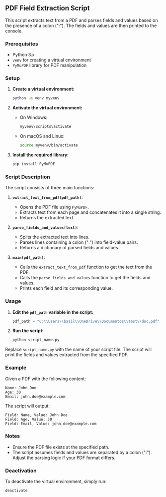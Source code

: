 ## PDF Field Extraction Script

This script extracts text from a PDF and parses fields and values based on the presence of a colon (":"). The fields and values are then printed to the console.

### Prerequisites

- Python 3.x
- `venv` for creating a virtual environment
- `PyMuPDF` library for PDF manipulation

### Setup

1. **Create a virtual environment:**
   ```sh
   python -m venv myvenv
   ```

2. **Activate the virtual environment:**

   - On Windows:
     ```sh
     myvenv\Scripts\activate
     ```

   - On macOS and Linux:
     ```sh
     source myvenv/bin/activate
     ```

3. **Install the required library:**
   ```sh
   pip install PyMuPDF
   ```

### Script Description

The script consists of three main functions:

1. **`extract_text_from_pdf(pdf_path)`**:
   - Opens the PDF file using `PyMuPDF`.
   - Extracts text from each page and concatenates it into a single string.
   - Returns the extracted text.

2. **`parse_fields_and_values(text)`**:
   - Splits the extracted text into lines.
   - Parses lines containing a colon (":") into field-value pairs.
   - Returns a dictionary of parsed fields and values.

3. **`main(pdf_path)`**:
   - Calls the `extract_text_from_pdf` function to get the text from the PDF.
   - Calls the `parse_fields_and_values` function to get the fields and values.
   - Prints each field and its corresponding value.

### Usage

1. **Edit the `pdf_path` variable in the script:**
   ```python
   pdf_path = "C:\\Users\\basil\\OneDrive\\Documentos\\test\\doc.pdf"
   ```

2. **Run the script:**
   ```sh
   python script_name.py
   ```

Replace `script_name.py` with the name of your script file. The script will print the fields and values extracted from the specified PDF.

### Example

Given a PDF with the following content:
```
Name: John Doe
Age: 30
Email: john.doe@example.com
```

The script will output:
```
Field: Name, Value: John Doe
Field: Age, Value: 30
Field: Email, Value: john.doe@example.com
```

### Notes

- Ensure the PDF file exists at the specified path.
- The script assumes fields and values are separated by a colon (":"). Adjust the parsing logic if your PDF format differs.

### Deactivation

To deactivate the virtual environment, simply run:
```sh
deactivate
```